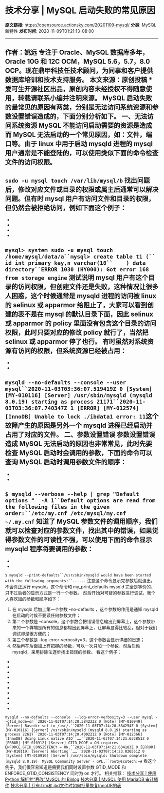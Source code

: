 # 技术分享 | MySQL 启动失败的常见原因

**原文链接**: https://opensource.actionsky.com/20201109-mysql/
**分类**: MySQL 新特性
**发布时间**: 2020-11-09T01:21:13-08:00

---

作者：姚远
专注于 Oracle、MySQL 数据库多年，Oracle 10G 和 12C OCM，MySQL 5.6，5.7，8.0 OCP。现在鼎甲科技任技术顾问，为同事和客户提供数据库培训和技术支持服务。
本文来源：原创投稿
*爱可生开源社区出品，原创内容未经授权不得随意使用，转载请联系小编并注明来源。
MySQL 启动失败的最常见的原因有两类，分别是无法访问系统资源和参数设置错误造成的，下面分别分析如下。
**一、无法访问系统资源**
MySQL 不能访问启动需要的资源是造成而 MySQL 无法启动的一个常见原因，如：文件，端口等。由于 linux 中用于启动 mysqld 进程的 mysql 用户通常是不能登陆的，可以使用类似下面的命令检查文件的访问权限。
- 
`sudo -u mysql touch /var/lib/mysql/b`
找出问题后，修改对应文件或目录的权限或属主后通常可以解决问题。但有时 mysql 用户有访问文件和目录的权限，但仍然会被拒绝访问，例如下面这个例子：
- 
- 
- 
- 
- 
`mysql> system sudo -u mysql touch  /home/mysql/data/a``mysql> create table t1 (``    id int primary key,n varchar(10``    ) data directory``ERROR 1030 (HY000): Got error 168 from storage engine`
测试说明 mysql 用户有这个目录的访问权限，但创建文件还是失败，这种情况让很多人困惑，这个时候通常是 mysqld 进程的访问被 linux 的 selinux 或 apparmor 给阻止了，大家可以看到创建的表不是在 mysql 的默认目录下面，因此 selinux 或 apparmor 的 policy 里面没有包含这个目录的访问权限，此时只要对应的修改 policy 就行了，当然把  selinux 或 apparmor 停了也行。
有时虽然对系统资源有访问的权限，但系统资源已经被占用：
- 
- 
- 
`mysqld --no-defaults --console --user mysql``2020-11-03T03:36:07.519419Z 0 [System] [MY-010116] [Server] /usr/sbin/mysqld (mysqld 8.0.19) starting as process 21171``2020-11-03T03:36:07.740347Z 1 [ERROR] [MY-012574] [InnoDB] Unable to lock ./ibdata1 error: 11`这个故障产生的原因是另外一个 mysqld 进程已经启动并占用了对应的文件。
**二、参数设置错误**
参数设置错误造成 MySQL 无法启动的原因也非常常见，此时先要检查 MySQL 启动时会调用的参数，下面的命令可以查询 MySQL 启动时调用参数文件的顺序：
- 
- 
- 
`$ mysqld --verbose --help | grep "Default options "  -A 1``Default options are read from the following files in the given order:``/etc/my.cnf /etc/mysql/my.cnf ~/.my.cnf`
知道了 MySQL 参数文件的调用顺序，我们就可以检查对应的参数文件，找出其中的错误，如果觉得参数文件的可读性不强，可以使用下面的命令显示 mysqld 程序将要调用的参数：
- 
- 
- 
`$ mysqld --print-defaults``/usr/sbin/mysqld would have been started with the following arguments:``......`
注意这个命令显示完参数后就退出，不会真正运行 mysqld。这个命令和 my_print_defaults mysqld 完全是等价的，只不过后者的显示方式是一行一个参数。
然后开始对可疑的参数进行调试，我个人喜欢加的参数和顺序如下：
1. 在 mysqld 后加上第一个参数 &#8211;no-defaults ，这个参数的作用是通知 mysqld 在启动的时候不要读任何参数文件；
2. 第二个参数是 &#8211;console，这个参数会把错误信息输出到屏幕上，这个参数带来的一个弊端是所有的信息都输出到屏幕上，让屏幕显得比较乱，但对于我们调试却是很方便的；
3. 第三个参数是 &#8211;log-error-verbosity=3，这个参数会显示详细的日志；
4. 然后再在后面加上有把握的参数，可以一次只加一个参数，然后启动 mysqld，采用排除法逐步找出错误的参数。
看这个例子：
- 
- 
- 
- 
- 
- 
- 
- 
- 
- 
`mysqld --no-defaults --console  --log-error-verbosity=3 --user mysql --gtid_mode=on``2020-11-03T07:14:20.384223Z 0 [Note] [MY-010949] [Server] Basedir set to /usr/.``2020-11-03T07:14:20.384254Z 0 [System] [MY-010116] [Server] /usr/sbin/mysqld (mysqld 8.0.19) starting as process 22617``2020-11-03T07:14:20.400221Z 0 [Note] [MY-012366] [InnoDB] Using Linux native AIO``……``2020-11-03T07:14:21.632851Z 0 [ERROR] [MY-010912] [Server] GTID_MODE = ON requires ENFORCE_GTID_CONSISTENCY = ON.``2020-11-03T07:14:21.634183Z 0 [ERROR] [MY-010119] [Server] Aborting``……``2020-11-03T07:14:23.026551Z 0 [System] [MY-010910] [Server] /usr/sbin/mysqld: Shutdown complete (mysqld 8.0.19)  MySQL Community Server - GPL.``root@scutech:~#`
看这个例子，我们很容易知道是需要我们同时设置参数 GTID_MODE 和 ENFORCE_GTID_CONSISTENCY 同时为 on 才行。
相关推荐：
[技术分享 | 使用 Python 解析并“篡改”MySQL 的 Binlog](https://opensource.actionsky.com/20201027-mysql/)
[技术分享 | MySQL 使用 MariaDB 审计插件](https://opensource.actionsky.com/20200908-mysql/)
[技术分享 | 只有.frm和.ibd文件时如何批量恢复InnoDB的表](https://opensource.actionsky.com/20200718-mysql/)